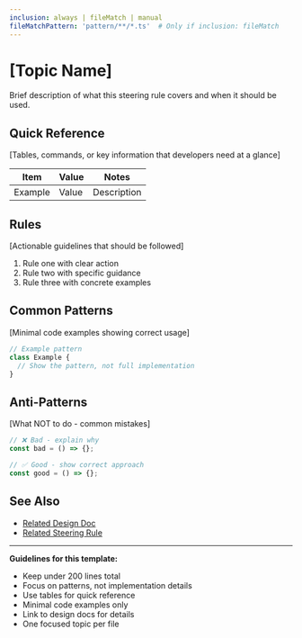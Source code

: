 ```yaml
---
inclusion: always | fileMatch | manual
fileMatchPattern: 'pattern/**/*.ts'  # Only if inclusion: fileMatch
---
```


# [Topic Name]

Brief description of what this steering rule covers and when it should be used.

## Quick Reference

[Tables, commands, or key information that developers need at a glance]

| Item | Value | Notes |
|------|-------|-------|
| Example | Value | Description |

## Rules

[Actionable guidelines that should be followed]

1. Rule one with clear action
2. Rule two with specific guidance
3. Rule three with concrete examples

## Common Patterns

[Minimal code examples showing correct usage]

```typescript
// Example pattern
class Example {
  // Show the pattern, not full implementation
}
```

## Anti-Patterns

[What NOT to do - common mistakes]

```typescript
// ❌ Bad - explain why
const bad = () => {};

// ✅ Good - show correct approach
const good = () => {};
```

## See Also

- [Related Design Doc](../../design_docs/Features/[Feature]/[DOC].md)
- [Related Steering Rule](../[category]/[rule].md)

---

**Guidelines for this template:**
- Keep under 200 lines total
- Focus on patterns, not implementation details
- Use tables for quick reference
- Minimal code examples only
- Link to design docs for details
- One focused topic per file
